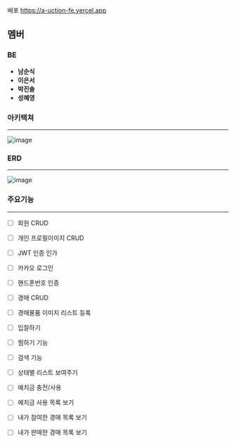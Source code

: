 배포 
https://a-uction-fe.vercel.app

## 멤버
### BE
 - **남순식**
 - **이은서**
 - **박진솔**
 - **성혜영**

### 아키택쳐
---

![image](https://user-images.githubusercontent.com/117346927/236627477-f67ef47c-cd77-4ef7-9ccc-359dc3b593ef.png)


### ERD
---

![image](https://user-images.githubusercontent.com/117346927/236627565-29f5700b-5183-44ea-8aca-95d68318ba48.png)

### 주요기능
---

- [ ] 회원 CRUD
- [ ] 개인 프로필이미지 CRUD
- [ ] JWT 인증 인가
- [ ] 카카오 로그인
- [ ] 핸드폰번호 인증

- [ ] 경매 CRUD
- [ ] 경매물품 이미지 리스트 등록

- [ ] 입찰하기

- [ ] 찜하기 기능
- [ ] 검색 기능
- [ ] 상태별 리스트 보여주기

- [ ] 예치금 충전/사용
- [ ] 예치금 사용 목록 보기

- [ ] 내가 참여한 경매 목록 보기
- [ ] 내가 판매한 경매 목록 보기
